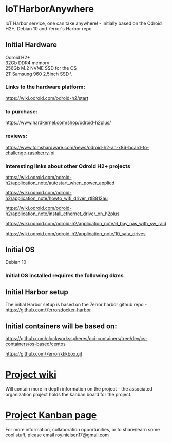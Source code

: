 # IoTHarborAnywhere

IoT Harbor service, one can take anywhere! - initially based on the Odroid H2+, Debian 10 and 7error's Harbor repo

## Initial Hardware

Odroid H2+ \
32Gb DDR4 memory \
256Gb M.2 NVME SSD for the OS \
2T Samsung 960 2.5inch SSD \

### Links to the hardware platform:

https://wiki.odroid.com/odroid-h2/start

### to purchase:

https://www.hardkernel.com/shop/odroid-h2plus/

### reviews:

https://www.tomshardware.com/news/odroid-h2-an-x86-board-to-challenge-raspberry-pi
    
### Interesting links about other Odroid H2+ projects

   https://wiki.odroid.com/odroid-h2/application_note/autostart_when_power_applied

   https://wiki.odroid.com/odroid-h2/application_note/howto_wifi_driver_rtl8812au

   https://wiki.odroid.com/odroid-h2/application_note/install_ethernet_driver_on_h2plus

   https://wiki.odroid.com/odroid-h2/application_note/6_bay_nas_with_sw_raid

   https://wiki.odroid.com/odroid-h2/application_note/10_sata_drives


## Initial OS

Debian 10

### Initial OS installed requires the following dkms


## Initial Harbor setup

The initial Harbor setup is based on the 7error harbor github repo - https://github.com/7error/docker-harbor

## Initial containers will be based on:

https://github.com/clockworksspheres/oci-containers/tree/dev/cs-containers/os-based/centos

https://github.com/7error/kkkbox.git

# [Project wiki](https://github.com/clockworksspheres/IoTHarborAnywhere/wiki)

Will contain more in depth information on the project - the associated organization project holds the kanban board for the project.

# [Project Kanban page](https://github.com/orgs/clockworksspheres/projects/1)

For more information, collaboration opportunities, or to share/learn some cool stuff, please email roy.nielsen17@gmail.com


